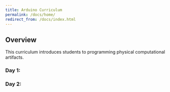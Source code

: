 ```yaml
---
title: Arduino Curriculum
permalink: /docs/home/
redirect_from: /docs/index.html
---
```


## Overview

This curriculum introduces students to programming physical computational artifacts.

### Day 1:


### Day 2:
